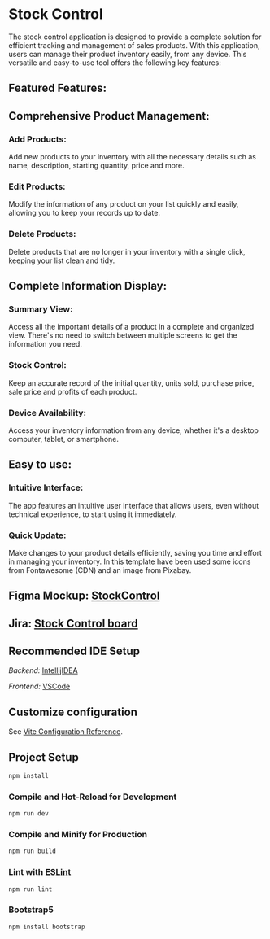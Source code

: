 # Stock Control

The stock control application is designed to provide a complete solution for efficient tracking and management of sales products. With this application, users can manage their product inventory easily, from any device. This versatile and easy-to-use tool offers the following key features:

## Featured Features:
## Comprehensive Product Management: 
### Add Products: 
Add new products to your inventory with all the necessary details such as name, description, starting quantity, price and more.
### Edit Products: 
Modify the information of any product on your list quickly and easily, allowing you to keep your records up to date.

### Delete Products: 
Delete products that are no longer in your inventory with a single click, keeping your list clean and tidy.

## Complete Information Display: 

### Summary View:  
Access all the important details of a product in a complete and organized view. There's no need to switch between multiple screens to get the information you need.

### Stock Control: 
Keep an accurate record of the initial quantity, units sold, purchase price, sale price and profits of each product.

### Device Availability: 
Access your inventory information from any device, whether it's a desktop computer, tablet, or smartphone.

## Easy to use:  

### Intuitive Interface: 
The app features an intuitive user interface that allows users, even without technical experience, to start using it immediately.

### Quick Update: 
Make changes to your product details efficiently, saving you time and effort in managing your inventory.
In this template have been used some icons from Fontawesome (CDN) and an image from Pixabay.

## Figma Mockup: [StockControl](https://www.figma.com/file/qgeymJ8ZXfYenV2gk60hXN/Stock-Control?type=design&node-id=0-1&mode=design&t=27XGVtS97xkVLrb9-0)
## Jira: [Stock Control board](https://naus7568.atlassian.net/jira/software/projects/STOCK/boards/4)

## Recommended IDE Setup
<em>Backend: </em>[IntellijIDEA](https://www.jetbrains.com/idea/)

<em>Frontend: </em>[VSCode](https://code.visualstudio.com/)

## Customize configuration

See [Vite Configuration Reference](https://vitejs.dev/config/).

## Project Setup

```sh
npm install
```

### Compile and Hot-Reload for Development

```sh
npm run dev
```

### Compile and Minify for Production

```sh
npm run build
```

### Lint with [ESLint](https://eslint.org/)

```sh
npm run lint
```

### Bootstrap5 
```sh
npm install bootstrap 
```
